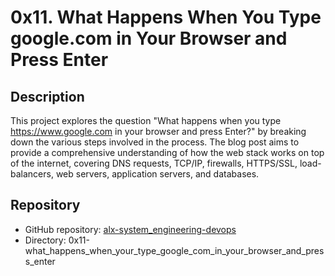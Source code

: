 # 0x11. What Happens When You Type google.com in Your Browser and Press Enter

## Description

This project explores the question "What happens when you type https://www.google.com in your browser and press Enter?" by breaking down the various steps involved in the process. The blog post aims to provide a comprehensive understanding of how the web stack works on top of the internet, covering DNS requests, TCP/IP, firewalls, HTTPS/SSL, load-balancers, web servers, application servers, and databases.

## Repository

- GitHub repository: [alx-system_engineering-devops](https://github.com/username/alx-system_engineering-devops)
- Directory: 0x11-what_happens_when_your_type_google_com_in_your_browser_and_press_enter
